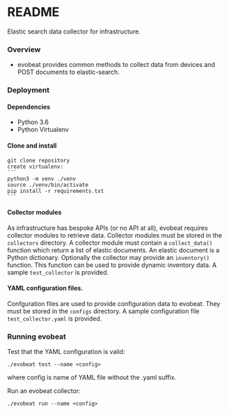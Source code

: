 # README #

Elastic search data collector for infrastructure.

### Overview ###
* evobeat provides common methods to collect data from devices and POST documents to elastic-search.

### Deployment ###
#### Dependencies
* Python 3.6
* Python Virtualenv
#### Clone and install
    git clone repository
    create virtualenv:
    ```
    python3 -m venv ./venv
    source ./venv/bin/activate
    pip install -r requirements.txt
    ```
#### Collector modules
As infrastructure has bespoke APIs (or no API at all), evobeat requires collector modules to retrieve data.
Collector modules must be stored in the ```collectors``` directory.
A collector module must contain a ```collect_data()``` function which return a list of elastic documents. An elastic document is a Python dictionary.
Optionally the collector may provide an ```inventory()``` function. This function can be used to provide dynamic inventory data.
A sample ```test_collector``` is provided.

#### YAML configuration files.
Confguration files are used to provide configuration data to evobeat. They must be stored in the ```configs``` directory.
A sample configuration file ```test_collector.yaml``` is provided.

### Running evobeat
Test that the YAML configuration is valid:
```
./evobeat test --name <config>
```

where config is name of YAML file without the .yaml suffix.

Run an evobeat collector:
```
./evobeat run --name <config>
